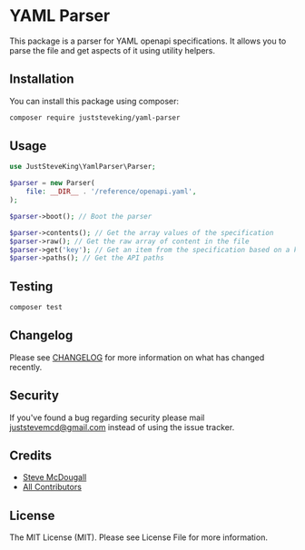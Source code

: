# YAML Parser

This package is a parser for YAML openapi specifications. It allows you to parse the file and get aspects of it using utility helpers. 

## Installation

You can install this package using composer:

```bash
composer require juststeveking/yaml-parser
```

## Usage

```php
use JustSteveKing\YamlParser\Parser;

$parser = new Parser(
    file: __DIR__ . '/reference/openapi.yaml',
);

$parser->boot(); // Boot the parser

$parser->contents(); // Get the array values of the specification
$parser->raw(); // Get the raw array of content in the file
$parser->get('key'); // Get an item from the specification based on a key
$parser->paths(); // Get the API paths
```

## Testing

```bash
composer test
```

## Changelog

Please see [CHANGELOG](CHANGELOG.md) for more information on what has changed recently.

## Security

If you've found a bug regarding security please mail [juststevemcd@gmail.com](mailto:juststevemcd@gmail.com) instead of using the issue tracker.

## Credits

- [Steve McDougall](https://github.com/juststeveking)
- [All Contributors](../../contributors)

## License

The MIT License (MIT). Please see License File for more information.